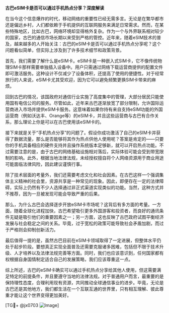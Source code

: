 **古巴eSIM卡是否可以通过手机热点分享？深度解读**

在当今这个信息爆炸的时代，移动网络的重要性已经无需多言。无论是在繁华都市还是偏远乡村，人们都依赖于手机提供的互联网服务来满足日常需求。然而，在某些特殊地区，比如古巴，网络环境却显得格外复杂。作为一个与外界联系相对较少的国家，古巴的通信市场长期以来受到严格的管控。近年来，随着eSIM技术的普及，越来越多的人开始关注：古巴的eSIM卡是否可以通过手机热点分享呢？这个问题看似简单，但实际上涉及到了许多技术细节和政策背景。

首先，我们需要了解什么是eSIM卡。eSIM卡是一种嵌入式SIM卡，它不像传统物理SIM卡那样需要单独插入设备中。用户只需通过网络下载运营商提供的配置文件即可激活服务。这种设计不仅减少了设备体积，还提高了使用的便捷性。对于经常旅行的人来说，eSIM卡尤其受欢迎，因为它可以避免频繁更换SIM卡带来的麻烦。

回到古巴的情况，该国政府对通信行业实施了高度集中的管理，大部分居民只能使用国有电信公司的服务。尽管如此，近年来古巴逐渐放宽了部分限制，允许国际运营商进入市场并提供eSIM卡服务。这意味着如果你持有来自支持eSIM功能的外国运营商（例如沃达丰、Orange等）的eSIM卡，并且这些运营商与古巴有合作关系，那么理论上你是可以在古巴使用该eSIM卡的。

接下来就是关于“手机热点分享”的问题了。假设你成功激活了自己的eSIM卡并获得了数据流量，那么是否能够将其作为热点供他人使用呢？答案是肯定的——只要你的手机具备相应的硬件支持并且操作系统版本足够新，就可以开启热点功能。不过需要注意的是，由于古巴的网络基础设施相对落后，实际体验可能会受到带宽限制的影响。此外，根据当地法律法规，未经授权擅自将个人网络资源用于商业用途可能面临法律风险，因此建议谨慎行事。

除了技术层面的考量外，我们还需要考虑文化和社会因素。在古巴这样一个强调集体主义精神的社会里，资源共享是一种常见的现象。因此，即便存在一定的法律障碍，实际上仍然有不少人选择通过非正式渠道实现类似的功能。当然，这种方式并不推荐，因为一旦被发现可能会导致严重的后果。

那么，为什么古巴会选择逐步开放eSIM卡市场呢？这背后有多方面的考量。一方面，随着全球化进程加快，古巴希望吸引更多外国游客和投资者，而良好的通讯条件无疑是吸引他们的重要因素之一；另一方面，这也反映了古巴政府试图平衡经济发展与社会稳定之间的关系。毕竟，过于宽松的政策可能导致社会矛盾加剧，而过于严格则会抑制创新活力。

最后值得一提的是，虽然古巴目前在eSIM卡领域取得了一定进展，但整体水平仍处于起步阶段。要想真正实现全面普及还需要克服诸多困难，包括但不限于技术升级、人才培养以及法律法规完善等方面。同时，我们也应该意识到，任何国家都有权根据自身国情制定适合自己的发展策略，我们应该尊重这一点。

综上所述，古巴的eSIM卡确实可以通过手机热点分享给其他人使用，但这需要满足特定的前提条件，并且要遵守当地的法律法规。对于普通用户而言，最重要的是保持理性态度，合理利用现有资源，共同推动全球通信事业的进步。毕竟，无论是古巴还是其他地方，我们都生活在一个互联互通的世界里，只有相互理解、彼此尊重才能让这个世界变得更加美好。

[TG💪+ @jx0703 ![Image](https://github.com/user-attachments/assets/dbca1d08-cadb-493c-b0ec-ad6f7a83f270)]